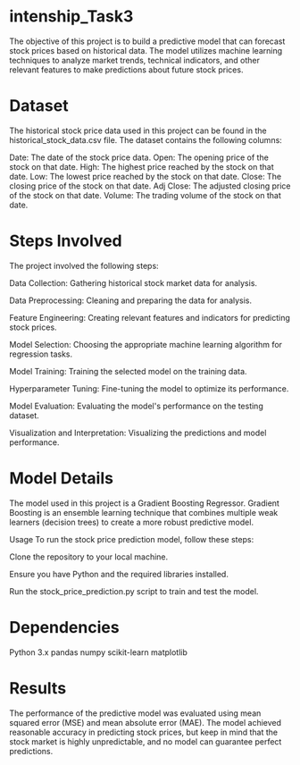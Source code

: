 # intenship_Task3
The objective of this project is to build a predictive model that can forecast stock prices based on historical data. The model utilizes machine learning techniques to analyze market trends, technical indicators, and other relevant features to make predictions about future stock prices.

# Dataset
The historical stock price data used in this project can be found in the historical_stock_data.csv file. The dataset contains the following columns:

Date: The date of the stock price data.
Open: The opening price of the stock on that date.
High: The highest price reached by the stock on that date.
Low: The lowest price reached by the stock on that date.
Close: The closing price of the stock on that date.
Adj Close: The adjusted closing price of the stock on that date.
Volume: The trading volume of the stock on that date.

# Steps Involved
The project involved the following steps:

Data Collection: Gathering historical stock market data for analysis.

Data Preprocessing: Cleaning and preparing the data for analysis.

Feature Engineering: Creating relevant features and indicators for predicting stock prices.

Model Selection: Choosing the appropriate machine learning algorithm for regression tasks.

Model Training: Training the selected model on the training data.

Hyperparameter Tuning: Fine-tuning the model to optimize its performance.

Model Evaluation: Evaluating the model's performance on the testing dataset.

Visualization and Interpretation: Visualizing the predictions and model performance.

# Model Details
The model used in this project is a Gradient Boosting Regressor. Gradient Boosting is an ensemble learning technique that combines multiple weak learners (decision trees) to create a more robust predictive model.

Usage
To run the stock price prediction model, follow these steps:

Clone the repository to your local machine.

Ensure you have Python and the required libraries installed.

Run the stock_price_prediction.py script to train and test the model.

# Dependencies
Python 3.x
pandas
numpy
scikit-learn
matplotlib
# Results
The performance of the predictive model was evaluated using mean squared error (MSE) and mean absolute error (MAE). The model achieved reasonable accuracy in predicting stock prices, but keep in mind that the stock market is highly unpredictable, and no model can guarantee perfect predictions.
